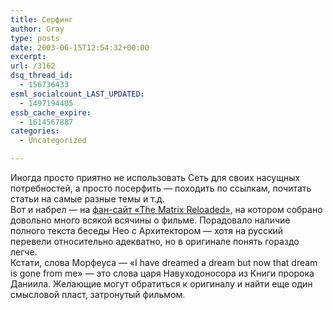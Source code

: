 ```yaml
---
title: Серфинг
author: Gray
type: posts
date: 2003-06-15T12:54:32+00:00
excerpt:
url: /3162
dsq_thread_id:
  - 156736433
esml_socialcount_LAST_UPDATED:
  - 1497194405
essb_cache_expire:
  - 1614567887
categories:
  - Uncategorized

---
```








Иногда просто приятно не использовать Сеть для своих насущных потребностей, а просто посерфить &#8212; походить по ссылкам, почитать статьи на самые разные темы и т.д.  
Вот и набрел &#8212; на <a href="http://www.neoandtrinity.net/home.html" target="_blank">фан-сайт &#171;The Matrix Reloaded&#187;</a>, на котором собрано довольно много всякой всячины о фильме. Порадовало наличие полного текста беседы Нео с Архитектором &#8212; хотя на русский перевели относительно адекватно, но в оригинале понять гораздо легче.  
Кстати, слова Морфеуса &#8212; &#171;I have dreamed a dream but now that dream is gone from me&#187; &#8212; это слова царя Навуходоносора из Книги пророка Даниила. Желающие могут обратиться к оригиналу и найти еще один смысловой пласт, затронутый фильмом.